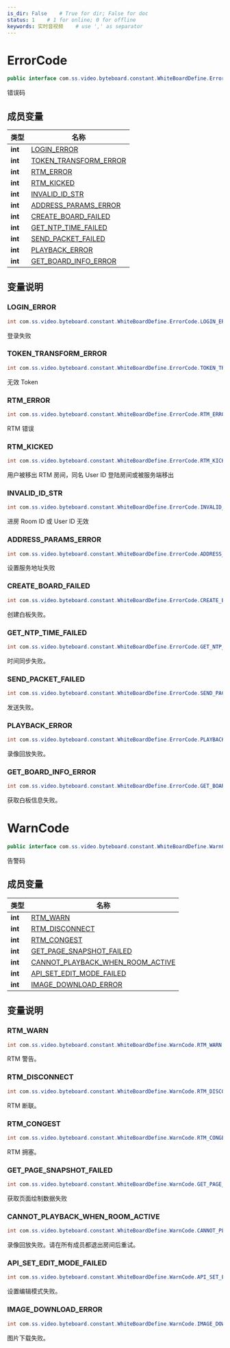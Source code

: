 ```yaml
---
is_dir: False    # True for dir; False for doc
status: 1    # 1 for online; 0 for offline
keywords: 实时音视频    # use ',' as separator
---
```


# ErrorCode
```java
public interface com.ss.video.byteboard.constant.WhiteBoardDefine.ErrorCode
```

错误码


## 成员变量
| 类型 | 名称 |
| --- | --- |
| **int** | [LOGIN_ERROR](#ErrorCode-login_error) |
| **int** | [TOKEN_TRANSFORM_ERROR](#ErrorCode-token_transform_error) |
| **int** | [RTM_ERROR](#ErrorCode-rtm_error) |
| **int** | [RTM_KICKED](#ErrorCode-rtm_kicked) |
| **int** | [INVALID_ID_STR](#ErrorCode-invalid_id_str) |
| **int** | [ADDRESS_PARAMS_ERROR](#ErrorCode-address_params_error) |
| **int** | [CREATE_BOARD_FAILED](#ErrorCode-create_board_failed) |
| **int** | [GET_NTP_TIME_FAILED](#ErrorCode-get_ntp_time_failed) |
| **int** | [SEND_PACKET_FAILED](#ErrorCode-send_packet_failed) |
| **int** | [PLAYBACK_ERROR](#ErrorCode-playback_error) |
| **int** | [GET_BOARD_INFO_ERROR](#ErrorCode-get_board_info_error) |

## 变量说明
<span id="ErrorCode-login_error"></span>
### LOGIN_ERROR
```java
int com.ss.video.byteboard.constant.WhiteBoardDefine.ErrorCode.LOGIN_ERROR = 1000;
```
登录失败


<span id="ErrorCode-token_transform_error"></span>
### TOKEN_TRANSFORM_ERROR
```java
int com.ss.video.byteboard.constant.WhiteBoardDefine.ErrorCode.TOKEN_TRANSFORM_ERROR = 1001;
```
无效 Token


<span id="ErrorCode-rtm_error"></span>
### RTM_ERROR
```java
int com.ss.video.byteboard.constant.WhiteBoardDefine.ErrorCode.RTM_ERROR = 1002;
```
RTM 错误


<span id="ErrorCode-rtm_kicked"></span>
### RTM_KICKED
```java
int com.ss.video.byteboard.constant.WhiteBoardDefine.ErrorCode.RTM_KICKED = 1003;
```
用户被移出 RTM 房间，同名 User ID 登陆房间或被服务端移出


<span id="ErrorCode-invalid_id_str"></span>
### INVALID_ID_STR
```java
int com.ss.video.byteboard.constant.WhiteBoardDefine.ErrorCode.INVALID_ID_STR = 1004;
```
进房 Room ID 或 User ID 无效


<span id="ErrorCode-address_params_error"></span>
### ADDRESS_PARAMS_ERROR
```java
int com.ss.video.byteboard.constant.WhiteBoardDefine.ErrorCode.ADDRESS_PARAMS_ERROR = 1005;
```
设置服务地址失败


<span id="ErrorCode-create_board_failed"></span>
### CREATE_BOARD_FAILED
```java
int com.ss.video.byteboard.constant.WhiteBoardDefine.ErrorCode.CREATE_BOARD_FAILED = 2000;
```
创建白板失败。


<span id="ErrorCode-get_ntp_time_failed"></span>
### GET_NTP_TIME_FAILED
```java
int com.ss.video.byteboard.constant.WhiteBoardDefine.ErrorCode.GET_NTP_TIME_FAILED = 2001;
```
时间同步失败。


<span id="ErrorCode-send_packet_failed"></span>
### SEND_PACKET_FAILED
```java
int com.ss.video.byteboard.constant.WhiteBoardDefine.ErrorCode.SEND_PACKET_FAILED = 2002;
```
发送失败。


<span id="ErrorCode-playback_error"></span>
### PLAYBACK_ERROR
```java
int com.ss.video.byteboard.constant.WhiteBoardDefine.ErrorCode.PLAYBACK_ERROR = 2003;
```
录像回放失败。


<span id="ErrorCode-get_board_info_error"></span>
### GET_BOARD_INFO_ERROR
```java
int com.ss.video.byteboard.constant.WhiteBoardDefine.ErrorCode.GET_BOARD_INFO_ERROR = 2004;
```
获取白板信息失败。



# WarnCode
```java
public interface com.ss.video.byteboard.constant.WhiteBoardDefine.WarnCode
```

告警码


## 成员变量
| 类型 | 名称 |
| --- | --- |
| **int** | [RTM_WARN](#WarnCode-rtm_warn) |
| **int** | [RTM_DISCONNECT](#WarnCode-rtm_disconnect) |
| **int** | [RTM_CONGEST](#WarnCode-rtm_congest) |
| **int** | [GET_PAGE_SNAPSHOT_FAILED](#WarnCode-get_page_snapshot_failed) |
| **int** | [CANNOT_PLAYBACK_WHEN_ROOM_ACTIVE](#WarnCode-cannot_playback_when_room_active) |
| **int** | [API_SET_EDIT_MODE_FAILED](#WarnCode-api_set_edit_mode_failed) |
| **int** | [IMAGE_DOWNLOAD_ERROR](#WarnCode-image_download_error) |

## 变量说明
<span id="WarnCode-rtm_warn"></span>
### RTM_WARN
```java
int com.ss.video.byteboard.constant.WhiteBoardDefine.WarnCode.RTM_WARN = 5000;
```
RTM 警告。


<span id="WarnCode-rtm_disconnect"></span>
### RTM_DISCONNECT
```java
int com.ss.video.byteboard.constant.WhiteBoardDefine.WarnCode.RTM_DISCONNECT = 5001;
```
RTM 断联。


<span id="WarnCode-rtm_congest"></span>
### RTM_CONGEST
```java
int com.ss.video.byteboard.constant.WhiteBoardDefine.WarnCode.RTM_CONGEST = 5002;
```
RTM 拥塞。


<span id="WarnCode-get_page_snapshot_failed"></span>
### GET_PAGE_SNAPSHOT_FAILED
```java
int com.ss.video.byteboard.constant.WhiteBoardDefine.WarnCode.GET_PAGE_SNAPSHOT_FAILED = 6000;
```
获取页面绘制数据失败


<span id="WarnCode-cannot_playback_when_room_active"></span>
### CANNOT_PLAYBACK_WHEN_ROOM_ACTIVE
```java
int com.ss.video.byteboard.constant.WhiteBoardDefine.WarnCode.CANNOT_PLAYBACK_WHEN_ROOM_ACTIVE = 6001;
```
录像回放失败。请在所有成员都退出房间后重试。


<span id="WarnCode-api_set_edit_mode_failed"></span>
### API_SET_EDIT_MODE_FAILED
```java
int com.ss.video.byteboard.constant.WhiteBoardDefine.WarnCode.API_SET_EDIT_MODE_FAILED = 7000;
```
设置编辑模式失败。


<span id="WarnCode-image_download_error"></span>
### IMAGE_DOWNLOAD_ERROR
```java
int com.ss.video.byteboard.constant.WhiteBoardDefine.WarnCode.IMAGE_DOWNLOAD_ERROR = 7001;
```
图片下载失败。
